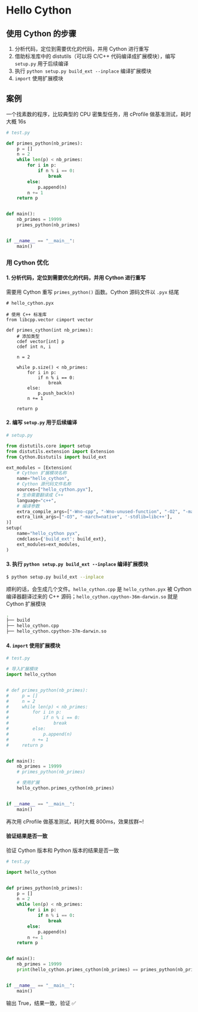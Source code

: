 # Hello Cython

## 使用 Cython 的步骤

1. 分析代码，定位到需要优化的代码，并用 Cython 进行重写
2. 借助标准库中的 distutils（可以将 C/C++ 代码编译成扩展模块），编写 `setup.py` 用于后续编译
3. 执行 `python setup.py build_ext --inplace` 编译扩展模块
4. `import` 使用扩展模块

## 案例

一个找素数的程序，比较典型的 CPU 密集型任务，用 cProfile 做基准测试，耗时大概 16s

```Python
# test.py

def primes_python(nb_primes):
    p = []
    n = 2
    while len(p) < nb_primes:
        for i in p:
            if n % i == 0:
                break
        else:
            p.append(n)
        n += 1
    return p


def main():
    nb_primes = 19999
    primes_python(nb_primes)


if __name__ == "__main__":
    main()
```

### 用 Cython 优化

#### 1. 分析代码，定位到需要优化的代码，并用 Cython 进行重写

需要用 Cython 重写 `primes_python()` 函数。Cython 源码文件以 `.pyx` 结尾

```Cython
# hello_cython.pyx

# 使用 C++ 标准库
from libcpp.vector cimport vector

def primes_cython(int nb_primes):
    # 添加类型
    cdef vector[int] p
    cdef int n, i

    n = 2

    while p.size() < nb_primes:
        for i in p:
            if n % i == 0:
                break
        else:
            p.push_back(n)
        n += 1

    return p
```

#### 2. 编写 `setup.py` 用于后续编译

```Python
# setup.py

from distutils.core import setup
from distutils.extension import Extension
from Cython.Distutils import build_ext

ext_modules = [Extension(
    # Cython 扩展模块名称
    name="hello_cython",
    # Cython 源代码文件名称
    sources=["hello_cython.pyx"],
    # 生命需要翻译成 C++
    language="c++",
    # 编译参数
    extra_compile_args=["-Wno-cpp", "-Wno-unused-function", "-O2", "-march=native", '-stdlib=libc++', '-std=c++11'],
    extra_link_args=["-O3", "-march=native", '-stdlib=libc++'],
)]
setup(
    name="hello_cython pyx",
    cmdclass={'build_ext': build_ext},
    ext_modules=ext_modules,
)
```

#### 3. 执行 `python setup.py build_ext --inplace` 编译扩展模块

```bash
$ python setup.py build_ext --inplace
```

顺利的话，会生成几个文件。`hello_cython.cpp` 是 `hello_cython.pyx` 被 Cython 编译器翻译过来的 C++ 源码；`hello_cython.cpython-36m-darwin.so` 就是 Cython 扩展模块

```bash
.
├── build
├── hello_cython.cpp
├── hello_cython.cpython-37m-darwin.so
```

#### 4. `import` 使用扩展模块

```Python
# test.py

# 导入扩展模块
import hello_cython


# def primes_python(nb_primes):
#     p = []
#     n = 2
#     while len(p) < nb_primes:
#         for i in p:
#             if n % i == 0:
#                 break
#         else:
#             p.append(n)
#         n += 1
#     return p


def main():
    nb_primes = 19999
    # primes_python(nb_primes)

    # 使用扩展
    hello_cython.primes_cython(nb_primes)


if __name__ == "__main__":
    main()
```

再次用 cProfile 做基准测试，耗时大概 800ms，效果拔群~!

#### 验证结果是否一致

验证 Cython 版本和 Python 版本的结果是否一致

```python
# test.py

import hello_cython


def primes_python(nb_primes):
    p = []
    n = 2
    while len(p) < nb_primes:
        for i in p:
            if n % i == 0:
                break
        else:
            p.append(n)
        n += 1
    return p


def main():
    nb_primes = 19999
    print(hello_cython.primes_cython(nb_primes) == primes_python(nb_primes))


if __name__ == "__main__":
    main()
```

输出 True，结果一致，验证 ✅
